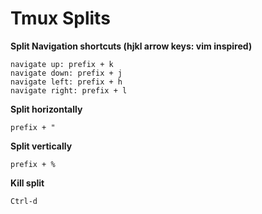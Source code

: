 # Tmux Splits

**Split Navigation shortcuts (hjkl arrow keys: vim inspired)**

    navigate up: prefix + k
    navigate down: prefix + j
    navigate left: prefix + h
    navigate right: prefix + l

**Split horizontally**

    prefix + "


**Split vertically**

    prefix + %


**Kill split**

    Ctrl-d
